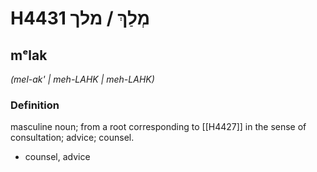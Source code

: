 # H4431 מְלַךְ / מלך

## mᵉlak

_(mel-ak' | meh-LAHK | meh-LAHK)_

### Definition

masculine noun; from a root corresponding to [[H4427]] in the sense of consultation; advice; counsel.

- counsel, advice
